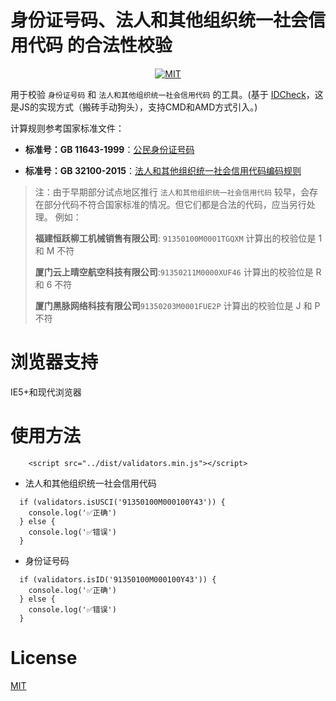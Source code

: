 # 身份证号码、法人和其他组织统一社会信用代码 的合法性校验
<div align="center">

[![MIT](https://img.shields.io/dub/l/vibe-d.svg?style=flat-square)](http://opensource.org/licenses/MIT)

</div>

用于校验 `身份证号码` 和 `法人和其他组织统一社会信用代码` 的工具。(基于 <a href="https://github.com/bluesky335/IDCheck" target="_blank">IDCheck</a>，这是JS的实现方式（搬砖手动狗头），支持CMD和AMD方式引入。)

计算规则参考国家标准文件：

- **标准号：GB 11643-1999**：[公民身份证号码](http://www.gb688.cn/bzgk/gb/newGbInfo?hcno=080D6FBF2BB468F9007657F26D60013E)

- **标准号：GB 32100-2015**：[法人和其他组织统一社会信用代码编码规则](http://www.gb688.cn/bzgk/gb/newGbInfo?hcno=24691C25985C1073D3A7C85629378AC0)

> 注：由于早期部分试点地区推行 `法人和其他组织统一社会信用代码` 较早，会存在部分代码不符合国家标准的情况。但它们都是合法的代码，应当另行处理。
> 例如：
>
> **福建恒跃柳工机械销售有限公司**: `91350100M0001TGQXM` 计算出的校验位是 1 和 M 不符
>
> **厦门云上晴空航空科技有限公司**:`91350211M0000XUF46` 计算出的校验位是 R 和 6 不符
>
> **厦门黑脉网络科技有限公司**`91350203M0001FUE2P` 计算出的校验位是 J 和 P 不符
# 浏览器支持
IE5+和现代浏览器
# 使用方法

```
	<script src="../dist/validators.min.js"></script>
```

- 法人和其他组织统一社会信用代码
```
  if (validators.isUSCI('91350100M000100Y43')) {
	console.log('✅正确')
  } else {
    console.log('✅错误')
  }
```

- 身份证号码

```
  if (validators.isID('91350100M000100Y43')) {
	console.log('✅正确')
  } else {
    console.log('✅错误')
  }
```


# License
[MIT](http://opensource.org/licenses/MIT)
